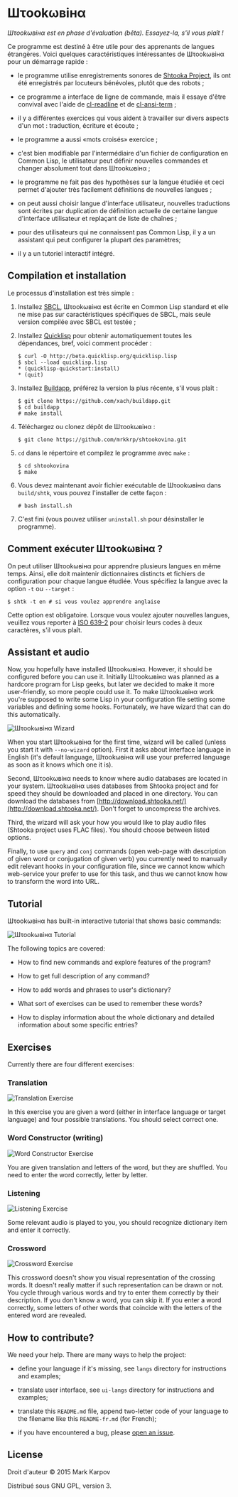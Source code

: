 # Шτookωвiнα

*Шτookωвiнα est en phase d'évaluation (bêta). Essayez-la, s'il vous plaît !*

Ce programme est destiné à être utile pour des apprenants de langues
étrangères. Voici quelques caractéristiques intéressantes de Шτookωвiнα pour
un démarrage rapide :

* le programme utilise enregistrements sonores de
  [Shtooka Project](http://shtooka.net/), ils ont été enregistrés par
  locuteurs bénévoles, plutôt que des robots ;

* ce programme a interface de ligne de commande, mais il essaye d'être
  convival avec l'aide de
  [cl-readline](https://github.com/mrkkrp/cl-readline) et de
  [cl-ansi-term](https://github.com/mrkkrp/cl-ansi-term) ;

* il y a différentes exercices qui vous aident à travailler sur divers
  aspects d'un mot : traduction, écriture et écoute ;

* le programme a aussi «mots croisés» exercice ;

* c'est bien modifiable par l'intermédiaire d'un fichier de configuration en
  Common Lisp, le utilisateur peut définir nouvelles commandes et changer
  absolument tout dans Шτookωвiнα ;

* le programme ne fait pas des hypothèses sur la langue étudiée et ceci
  permet d'ajouter très facilement définitions de nouvelles langues ;

* on peut aussi choisir langue d'interface utilisateur, nouvelles
  traductions sont écrites par duplication de définition actuelle de
  certaine langue d'interface utilisateur et replaçant de liste de chaînes ;

* pour des utilisateurs qui ne connaissent pas Common Lisp, il y a un
  assistant qui peut configurer la plupart des paramètres;

* il y a un tutoriel interactif intégré.

## Compilation et installation

Le processus d'installation est très simple :

1. Installez [SBCL](http://www.sbcl.org/), Шτookωвiнα est écrite en Common
   Lisp standard et elle ne mise pas sur caractéristiques spécifiques de
   SBCL, mais seule version compilée avec SBCL est testée ;

2. Installez [Quicklisp](http://www.quicklisp.org/) pour obtenir
   automatiquement toutes les dépendances, bref, voici comment procéder :

   ```
   $ curl -O http://beta.quicklisp.org/quicklisp.lisp
   $ sbcl --load quicklisp.lisp
   * (quicklisp-quickstart:install)
   * (quit)
   ```

3. Installez [Buildapp](http://www.xach.com/lisp/buildapp/), préférez la
   version la plus récente, s'il vous plaît :

   ```
   $ git clone https://github.com/xach/buildapp.git
   $ cd buildapp
   # make install
   ```

4. Téléchargez ou clonez dépôt de Шτookωвiнα :

   ```
   $ git clone https://github.com/mrkkrp/shtookovina.git
   ```

5. `cd` dans le répertoire et compilez le programme avec `make` :

   ```
   $ cd shtookovina
   $ make
   ```

6. Vous devez maintenant avoir fichier exécutable de Шτookωвiнα dans
   `build/shtk`, vous pouvez l'installer de cette façon :

   ```
   # bash install.sh
   ```

7. C'est fini (vous pouvez utiliser `uninstall.sh` pour désinstaller le
   programme).

## Comment exécuter Шτookωвiнα ?

On peut utiliser Шτookωвiнα pour apprendre plusieurs langues en même
temps. Ainsi, elle doit maintenir dictionnaires distincts et fichiers de
configuration pour chaque langue étudiée. Vous spécifiez la langue avec la
option `-t` ou `--target` :

```
$ shtk -t en # si vous voulez apprendre anglaise
```

Cette option est obligatoire. Lorsque vous voulez ajouter nouvelles langues,
veuillez vous reporter à
[ISO 639-2](http://www.loc.gov/standards/iso639-2/php/code_list.php) pour
choisir leurs codes à deux caractères, s'il vous plaît.

## Assistant et audio

Now, you hopefully have installed Шτookωвiнα. However, it should be
configured before you can use it. Initially Шτookωвiнα was planned as a
hardcore program for Lisp geeks, but later we decided to make it more
user-friendly, so more people could use it. To make Шτookωвiнα work you're
supposed to write some Lisp in your configuration file setting some
variables and defining some hooks. Fortunately, we have wizard that can do
this automatically.

![Шτookωвiнα Wizard](img/wizard.png)

When you start Шτookωвiнα for the first time, wizard will be called (unless
you start it with `--no-wizard` option). First it asks about interface
language in English (it's default language, Шτookωвiнα will use your
preferred language as soon as it knows which one it is).

Second, Шτookωвiнα needs to know where audio databases are located in your
system. Шτookωвiнα uses databases from Shtooka project and for speed they
should be downloaded and placed in one directory. You can download the
databases from
[http://download.shtooka.net/](http://download.shtooka.net/). Don't forget
to uncompress the archives.

Third, the wizard will ask your how you would like to play audio files
(Shtooka project uses FLAC files). You should choose between listed options.

Finally, to use `query` and `conj` commands (open web-page with description
of given word or conjugation of given verb) you currently need to manually
edit relevant hooks in your configuration file, since we cannot know which
web-service your prefer to use for this task, and thus we cannot know how to
transform the word into URL.

## Tutorial

Шτookωвiнα has built-in interactive tutorial that shows basic commands:

![Шτookωвiнα Tutorial](img/tutorial.png)

The following topics are covered:

* How to find new commands and explore features of the program?

* How to get full description of any command?

* How to add words and phrases to user's dictionary?

* What sort of exercises can be used to remember these words?

* How to display information about the whole dictionary and detailed
  information about some specific entries?

## Exercises

Currently there are four different exercises:

### Translation

![Translation Exercise](img/translation.png)

In this exercise you are given a word (either in interface language or
target language) and four possible translations. You should select correct
one.

### Word Constructor (writing)

![Word Constructor Exercise](img/constructor.png)

You are given translation and letters of the word, but they are
shuffled. You need to enter the word correctly, letter by letter.

### Listening

![Listening Exercise](img/listening.png)

Some relevant audio is played to you, you should recognize dictionary item
and enter it correctly.

### Crossword

![Crossword Exercise](img/crossword.png)

This crossword doesn't show you visual representation of the crossing
words. It doesn't really matter if such representation can be drawn or
not. You cycle through various words and try to enter them correctly by
their description. If you don't know a word, you can skip it. If you enter a
word correctly, some letters of other words that coincide with the letters
of the entered word are revealed.

## How to contribute?

We need your help. There are many ways to help the project:

* define your language if it's missing, see `langs` directory for
  instructions and examples;

* translate user interface, see `ui-langs` directory for instructions and
  examples;

* translate this `README.md` file, append two-letter code of your language
  to the filename like this `README-fr.md` (for French);

* if you have encountered a bug, please
  [open an issue](https://github.com/mrkkrp/shtookovina/issues).

## License

Droit d'auteur © 2015 Mark Karpov

Distribué sous GNU GPL, version 3.
